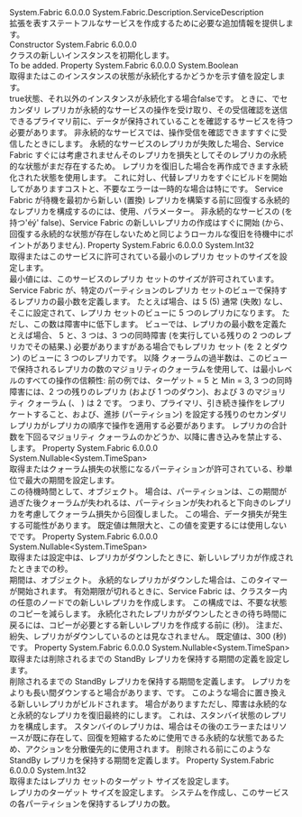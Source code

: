 <Type Name="StatefulServiceDescription" FullName="System.Fabric.Description.StatefulServiceDescription">
  <TypeSignature Language="C#" Value="public sealed class StatefulServiceDescription : System.Fabric.Description.ServiceDescription" />
  <TypeSignature Language="ILAsm" Value=".class public auto ansi sealed beforefieldinit StatefulServiceDescription extends System.Fabric.Description.ServiceDescription" />
  <TypeSignature Language="DocId" Value="T:System.Fabric.Description.StatefulServiceDescription" />
  <TypeSignature Language="VB.NET" Value="Public NotInheritable Class StatefulServiceDescription&#xA;Inherits ServiceDescription" />
  <TypeSignature Language="F#" Value="type StatefulServiceDescription = class&#xA;    inherit ServiceDescription" />
  <AssemblyInfo>
    <AssemblyName>System.Fabric</AssemblyName>
    <AssemblyVersion>6.0.0.0</AssemblyVersion>
  </AssemblyInfo>
  <Base>
    <BaseTypeName>System.Fabric.Description.ServiceDescription</BaseTypeName>
  </Base>
  <Interfaces />
  <Docs>
    <summary>
      <para>拡張を表す<see cref="T:System.Fabric.Description.ServiceDescription" />ステートフルなサービスを作成するために必要な追加情報を提供します。</para>
    </summary>
    <remarks>
      <para />
    </remarks>
  </Docs>
  <Members>
    <Member MemberName=".ctor">
      <MemberSignature Language="C#" Value="public StatefulServiceDescription ();" />
      <MemberSignature Language="ILAsm" Value=".method public hidebysig specialname rtspecialname instance void .ctor() cil managed" />
      <MemberSignature Language="DocId" Value="M:System.Fabric.Description.StatefulServiceDescription.#ctor" />
      <MemberSignature Language="VB.NET" Value="Public Sub New ()" />
      <MemberType>Constructor</MemberType>
      <AssemblyInfo>
        <AssemblyName>System.Fabric</AssemblyName>
        <AssemblyVersion>6.0.0.0</AssemblyVersion>
      </AssemblyInfo>
      <Parameters />
      <Docs>
        <summary>
          <para><see cref="T:System.Fabric.Description.StatefulServiceDescription" /> クラスの新しいインスタンスを初期化します。</para>
        </summary>
        <remarks>To be added.</remarks>
      </Docs>
    </Member>
    <Member MemberName="HasPersistedState">
      <MemberSignature Language="C#" Value="public bool HasPersistedState { get; set; }" />
      <MemberSignature Language="ILAsm" Value=".property instance bool HasPersistedState" />
      <MemberSignature Language="DocId" Value="P:System.Fabric.Description.StatefulServiceDescription.HasPersistedState" />
      <MemberSignature Language="VB.NET" Value="Public Property HasPersistedState As Boolean" />
      <MemberSignature Language="F#" Value="member this.HasPersistedState : bool with get, set" Usage="System.Fabric.Description.StatefulServiceDescription.HasPersistedState" />
      <MemberType>Property</MemberType>
      <AssemblyInfo>
        <AssemblyName>System.Fabric</AssemblyName>
        <AssemblyVersion>6.0.0.0</AssemblyVersion>
      </AssemblyInfo>
      <ReturnValue>
        <ReturnType>System.Boolean</ReturnType>
      </ReturnValue>
      <Docs>
        <summary>
          <para>取得またはこのインスタンスの状態が永続化するかどうかを示す値を設定します。</para>
        </summary>
        <value>
          <para>
            <languageKeyword>true</languageKeyword>状態、それ以外のインスタンスが永続化する場合<languageKeyword>false</languageKeyword>です。</para>
        </value>
        <remarks>
          <para>ときに、<see cref="T:System.Fabric.FabricReplicator" />でセカンダリ レプリカが永続的なサービスの操作を受け取り、その受信確認を送信できるプライマリ前に、データが保持されていることを確認するサービスを待つ必要があります。 非永続的なサービスでは、操作受信を確認できますすぐに受信したときにします。</para>
          <para>永続的なサービスのレプリカが失敗した場合、Service Fabric すぐには考慮されませんそのレプリカを損失としてそのレプリカの永続的な状態がまだ存在するため。 レプリカを復旧した場合を再作成できます永続化された状態を使用します。 これに対し、代替レプリカをすぐにビルドを開始してがありますコストと、不要なエラーは一時的な場合は特にです。 Service Fabric が待機を最初から新しい (置換) レプリカを構築する前に回復する永続的なレプリカを構成するのには、使用、<see cref="P:System.Fabric.Description.StatefulServiceDescription.ReplicaRestartWaitDuration" />パラメーター。 非永続的なサービスの (を持つ<see cref="P:System.Fabric.Description.StatefulServiceDescription.HasPersistedState" />'éý' <languageKeyword>false</languageKeyword>)、Service Fabric の新しいレプリカの作成はすぐに開始 (から、回復する永続的な状態が存在しないためと同じようローカルな復旧を待機中にポイントがありません).</para>
        </remarks>
      </Docs>
    </Member>
    <Member MemberName="MinReplicaSetSize">
      <MemberSignature Language="C#" Value="public int MinReplicaSetSize { get; set; }" />
      <MemberSignature Language="ILAsm" Value=".property instance int32 MinReplicaSetSize" />
      <MemberSignature Language="DocId" Value="P:System.Fabric.Description.StatefulServiceDescription.MinReplicaSetSize" />
      <MemberSignature Language="VB.NET" Value="Public Property MinReplicaSetSize As Integer" />
      <MemberSignature Language="F#" Value="member this.MinReplicaSetSize : int with get, set" Usage="System.Fabric.Description.StatefulServiceDescription.MinReplicaSetSize" />
      <MemberType>Property</MemberType>
      <AssemblyInfo>
        <AssemblyName>System.Fabric</AssemblyName>
        <AssemblyVersion>6.0.0.0</AssemblyVersion>
      </AssemblyInfo>
      <ReturnValue>
        <ReturnType>System.Int32</ReturnType>
      </ReturnValue>
      <Docs>
        <summary>
          <para>取得またはこのサービスに許可されている最小のレプリカ セットのサイズを設定します。</para>
        </summary>
        <value>
          <para>最小値には、このサービスのレプリカ セットのサイズが許可されています。</para>
        </value>
        <remarks>
          <para>Service Fabric が、特定のパーティションのレプリカ セットのビューで保持するレプリカの最小数を定義します。 たとえば場合、<see cref="P:System.Fabric.Description.StatefulServiceDescription.TargetReplicaSetSize" />は 5 (5) 通常 (失敗) なし、そこに設定されて、レプリカ セットのビューに 5 つのレプリカになります。 ただし、この数は障害中に低下します。 <see cref="P:System.Fabric.Description.StatefulServiceDescription.MinReplicaSetSize" />ビューでは、レプリカの最小数を定義たとえば場合、 <see cref="P:System.Fabric.Description.StatefulServiceDescription.TargetReplicaSetSize" /> 5 と<see cref="P:System.Fabric.Description.StatefulServiceDescription.MinReplicaSetSize" />、3 つは、3 つの同時障害 (を実行している残りの 2 つのレプリカでその結果、) 必要がありますがある場合でもレプリカ セット (を 2 とダウン) のビューに 3 つのレプリカです。 以降  
            クォーラムの過半数は、このビューで保持されるレプリカの数のマジョリティのクォーラムを使用して、<see cref="P:System.Fabric.Description.StatefulServiceDescription.MinReplicaSetSize" />は最小レベルのすべての操作の信頼性: 前の例では、ターゲット = 5 と Min = 3, 3 つの同時障害には、2 つの残りのレプリカ (および 1 つのダウン)、および 3 のマジョリティ クォーラム (、 <see cref="P:System.Fabric.Description.StatefulServiceDescription.MinReplicaSetSize" />) は 2 です。 つまり、プライマリ、引き続き操作をレプリケートすること、および、進捗 (パーティション) を設定する残りのセカンダリ レプリカがレプリカの順序で操作を適用する必要があります。 レプリカの合計数を下回るマジョリティ クォーラムのかどうか、<see cref="P:System.Fabric.Description.StatefulServiceDescription.MinReplicaSetSize" />以降に書き込みを禁止する、します。</para>
        </remarks>
      </Docs>
    </Member>
    <Member MemberName="QuorumLossWaitDuration">
      <MemberSignature Language="C#" Value="public Nullable&lt;TimeSpan&gt; QuorumLossWaitDuration { get; set; }" />
      <MemberSignature Language="ILAsm" Value=".property instance valuetype System.Nullable`1&lt;valuetype System.TimeSpan&gt; QuorumLossWaitDuration" />
      <MemberSignature Language="DocId" Value="P:System.Fabric.Description.StatefulServiceDescription.QuorumLossWaitDuration" />
      <MemberSignature Language="VB.NET" Value="Public Property QuorumLossWaitDuration As Nullable(Of TimeSpan)" />
      <MemberSignature Language="F#" Value="member this.QuorumLossWaitDuration : Nullable&lt;TimeSpan&gt; with get, set" Usage="System.Fabric.Description.StatefulServiceDescription.QuorumLossWaitDuration" />
      <MemberType>Property</MemberType>
      <AssemblyInfo>
        <AssemblyName>System.Fabric</AssemblyName>
        <AssemblyVersion>6.0.0.0</AssemblyVersion>
      </AssemblyInfo>
      <ReturnValue>
        <ReturnType>System.Nullable&lt;System.TimeSpan&gt;</ReturnType>
      </ReturnValue>
      <Docs>
        <summary>
          <para>取得またはクォーラム損失の状態になるパーティションが許可されている、秒単位で最大の期間を設定します。</para>
        </summary>
        <value>
          <para>この待機時間として、<see cref="T:System.TimeSpan" />オブジェクト。</para>
        </value>
        <remarks>
          <para>場合は、パーティションは、この期間が過ぎた後クォーラムが失われるは、パーティションが失われると下向きのレプリカを考慮してクォーラム損失から回復しました。 この場合、データ損失が発生する可能性があります。 既定値は無限大と、この値を変更するには使用しないでです。</para>
        </remarks>
      </Docs>
    </Member>
    <Member MemberName="ReplicaRestartWaitDuration">
      <MemberSignature Language="C#" Value="public Nullable&lt;TimeSpan&gt; ReplicaRestartWaitDuration { get; set; }" />
      <MemberSignature Language="ILAsm" Value=".property instance valuetype System.Nullable`1&lt;valuetype System.TimeSpan&gt; ReplicaRestartWaitDuration" />
      <MemberSignature Language="DocId" Value="P:System.Fabric.Description.StatefulServiceDescription.ReplicaRestartWaitDuration" />
      <MemberSignature Language="VB.NET" Value="Public Property ReplicaRestartWaitDuration As Nullable(Of TimeSpan)" />
      <MemberSignature Language="F#" Value="member this.ReplicaRestartWaitDuration : Nullable&lt;TimeSpan&gt; with get, set" Usage="System.Fabric.Description.StatefulServiceDescription.ReplicaRestartWaitDuration" />
      <MemberType>Property</MemberType>
      <AssemblyInfo>
        <AssemblyName>System.Fabric</AssemblyName>
        <AssemblyVersion>6.0.0.0</AssemblyVersion>
      </AssemblyInfo>
      <ReturnValue>
        <ReturnType>System.Nullable&lt;System.TimeSpan&gt;</ReturnType>
      </ReturnValue>
      <Docs>
        <summary>
          <para>取得または設定中は、レプリカがダウンしたときに、新しいレプリカが作成されたときまでの秒。</para>
        </summary>
        <value>
          <para>期間は、<see cref="T:System.TimeSpan" />オブジェクト。</para>
        </value>
        <remarks>
          <para>永続的なレプリカがダウンした場合は、このタイマーが開始されます。  有効期限が切れるときに、Service Fabric は、クラスター内の任意のノードでの新しいレプリカを作成します。 この構成では、不要な状態のコピーを減らします。 永続化されたレプリカがダウンしたときの待ち時間に戻るには、<see cref="P:System.Fabric.Description.StatefulServiceDescription.ReplicaRestartWaitDuration" />コピーが必要とする新しいレプリカを作成する前に (秒)。 注まだ、紛失、レプリカがダウンしているのとは見なされません。</para>
          <para>既定値は、300 (秒) です。</para>
        </remarks>
      </Docs>
    </Member>
    <Member MemberName="StandByReplicaKeepDuration">
      <MemberSignature Language="C#" Value="public Nullable&lt;TimeSpan&gt; StandByReplicaKeepDuration { get; set; }" />
      <MemberSignature Language="ILAsm" Value=".property instance valuetype System.Nullable`1&lt;valuetype System.TimeSpan&gt; StandByReplicaKeepDuration" />
      <MemberSignature Language="DocId" Value="P:System.Fabric.Description.StatefulServiceDescription.StandByReplicaKeepDuration" />
      <MemberSignature Language="VB.NET" Value="Public Property StandByReplicaKeepDuration As Nullable(Of TimeSpan)" />
      <MemberSignature Language="F#" Value="member this.StandByReplicaKeepDuration : Nullable&lt;TimeSpan&gt; with get, set" Usage="System.Fabric.Description.StatefulServiceDescription.StandByReplicaKeepDuration" />
      <MemberType>Property</MemberType>
      <AssemblyInfo>
        <AssemblyName>System.Fabric</AssemblyName>
        <AssemblyVersion>6.0.0.0</AssemblyVersion>
      </AssemblyInfo>
      <ReturnValue>
        <ReturnType>System.Nullable&lt;System.TimeSpan&gt;</ReturnType>
      </ReturnValue>
      <Docs>
        <summary>
          <para>取得または削除されるまでの StandBy レプリカを保持する期間の定義を設定します。</para>
        </summary>
        <value>
          <para>削除されるまでの StandBy レプリカを保持する期間を定義します。</para>
        </value>
        <remarks>
          <para>レプリカをよりも長い間ダウンすると場合があります、<see cref="P:System.Fabric.Description.StatefulServiceDescription.ReplicaRestartWaitDuration" />です。 このような場合に置き換える新しいレプリカがビルドされます。 場合がありますただし、障害は永続的なと永続的なレプリカを復旧最終的にします。 これは、スタンバイ状態のレプリカを構成します。 スタンバイのレプリカは、場合はその後のエラーまたはリソースが既に存在して、回復を短縮するために使用できる永続的な状態であるため、アクションを分散優先的に使用されます。 <see cref="P:System.Fabric.Description.StatefulServiceDescription.StandByReplicaKeepDuration" />削除される前にこのような StandBy レプリカを保持する期間を定義します。</para>
        </remarks>
      </Docs>
    </Member>
    <Member MemberName="TargetReplicaSetSize">
      <MemberSignature Language="C#" Value="public int TargetReplicaSetSize { get; set; }" />
      <MemberSignature Language="ILAsm" Value=".property instance int32 TargetReplicaSetSize" />
      <MemberSignature Language="DocId" Value="P:System.Fabric.Description.StatefulServiceDescription.TargetReplicaSetSize" />
      <MemberSignature Language="VB.NET" Value="Public Property TargetReplicaSetSize As Integer" />
      <MemberSignature Language="F#" Value="member this.TargetReplicaSetSize : int with get, set" Usage="System.Fabric.Description.StatefulServiceDescription.TargetReplicaSetSize" />
      <MemberType>Property</MemberType>
      <AssemblyInfo>
        <AssemblyName>System.Fabric</AssemblyName>
        <AssemblyVersion>6.0.0.0</AssemblyVersion>
      </AssemblyInfo>
      <ReturnValue>
        <ReturnType>System.Int32</ReturnType>
      </ReturnValue>
      <Docs>
        <summary>
          <para> 取得またはレプリカ セットのターゲット サイズを設定します。</para>
        </summary>
        <value>
          <para>レプリカのターゲット サイズを設定します。</para>
        </value>
        <remarks>
          <para>システムを作成し、このサービスの各パーティションを保持するレプリカの数。</para>
        </remarks>
      </Docs>
    </Member>
  </Members>
</Type>